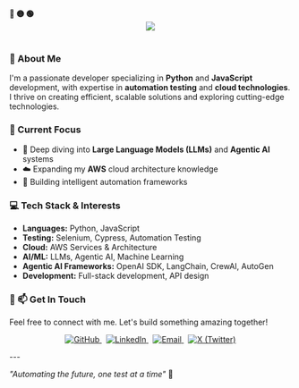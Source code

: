 <div align="left">
  <b><pwn>🔴 🟡 🟢</pwn></b>
</div>

<div align="center">
  <img src="https://readme-typing-svg.demolab.com/?lines=$+Hey,+I'm+Darshan+Ramani+:)&font=Fira%20Code&center=true&width=440&height=45&color=09e611&vCenter=true&pause=10&size=22" />
</div>

<br>

### 🚀 About Me
I'm a passionate developer specializing in **Python** and **JavaScript** development, with expertise in **automation testing** and **cloud technologies**. I thrive on creating efficient, scalable solutions and exploring cutting-edge technologies.

### 🎯 Current Focus
- 🔬 Deep diving into **Large Language Models (LLMs)** and **Agentic AI** systems
- ☁️ Expanding my **AWS** cloud architecture knowledge
- 🤖 Building intelligent automation frameworks

### 💻 Tech Stack & Interests
- **Languages:** Python, JavaScript
- **Testing:** Selenium, Cypress, Automation Testing
- **Cloud:** AWS Services & Architecture
- **AI/ML:** LLMs, Agentic AI, Machine Learning
- **Agentic AI Frameworks:** OpenAI SDK, LangChain, CrewAI, AutoGen
- **Development:** Full-stack development, API design

### 🔗 📫 Get In Touch
Feel free to connect with me. Let's build something amazing together!

<p align="center">
  <a href="https://github.com/DarshanR1510" target="_blank">
    <img alt="GitHub" src="https://img.shields.io/badge/GitHub-181717?style=for-the-badge&logo=github&logoColor=white" />
  </a>
  &nbsp;
  <a href="https://www.linkedin.com/in/darshanramani/" target="_blank">
    <img alt="LinkedIn" src="https://img.shields.io/badge/LinkedIn-0A66C2?style=for-the-badge&logo=linkedin&logoColor=white" />
  </a>
  &nbsp;
  <a href="mailto:Darshanramani1@gmail.com" target="_blank">
    <img alt="Email" src="https://img.shields.io/badge/Gmail-EA4335?style=for-the-badge&logo=gmail&logoColor=white" />
  </a>
  &nbsp;
  <a href="https://x.com/darshan_ramani_" target="_blank">
    <img alt="X (Twitter)" src="https://img.shields.io/badge/X-000000?style=for-the-badge&logo=x&logoColor=white" />
  </a>
</p>
---

*"Automating the future, one test at a time"* 🎯

<!---
DarshanR1510/DarshanR1510 is a ✨ special ✨ repository because its `README.md` (this file) appears on your GitHub profile.
You can click the Preview link to take a look at your changes.
--->
